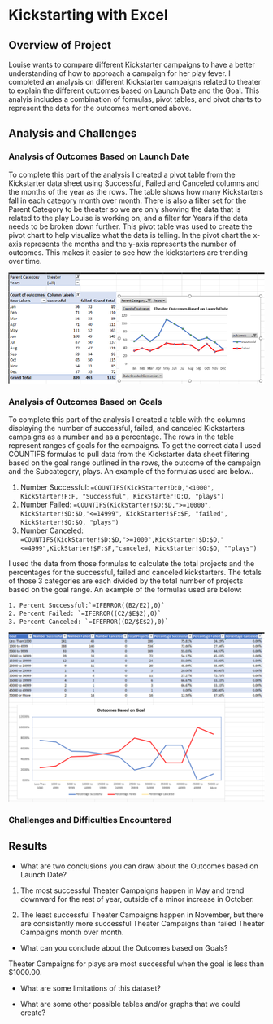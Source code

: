 # Kickstarting with Excel

## Overview of Project

  Louise wants to compare different Kickstarter campaigns to have a better understanding of how to approach a campaign for her play fever. I completed an analysis on different Kickstarter campaigns related to theater to explain the different outcomes based on Launch Date and the Goal. This analyis includes a combination of formulas, pivot tables, and pivot charts to represent the data for the outcomes mentioned above.  

## Analysis and Challenges

### Analysis of Outcomes Based on Launch Date

  To complete this part of the analysis I created a pivot table from the Kickstarter data sheet using Successful, Failed and Canceled columns and the months of the year as the rows. The table shows how many Kickstarters fall in each category month over month. There is also a filter set for the Parent Category to be theater so we are only showing the data that is related to the play Louise is working on, and a filter for Years if the data needs to be broken down further. This pivot table was used to create the pivot chart to help visualize what the data is telling. In the pivot chart the x-axis represents the months and the y-axis represents the number of outcomes. This makes it easier to see how the kickstarters are trending over time. 
  
  ![Outcomes Based on Launch Date](https://github.com/ericajini/kickstarter-analysis/blob/main/reference1.png)
  
### Analysis of Outcomes Based on Goals

  To complete this part of the analysis I created a table with the columns displaying the number of successful, failed, and canceled Kickstarters campaigns as a number and as a percentage. The rows in the table represent ranges of goals for the campaigns. To get the correct data I used COUNTIFS formulas to pull data from the Kickstarter data sheet flitering based on the goal range outlined in the rows, the outcome of the campaign and the Subcategory, plays. An example of the formulas used are below.. 
  
   1. Number Successful: `=COUNTIFS(KickStarter!D:D,"<1000", KickStarter!F:F, "Successful", KickStarter!O:O, "plays")`
   2. Number Failed: `=COUNTIFS(KickStarter!$D:$D,">=10000", KickStarter!$D:$D,"<=14999", KickStarter!$F:$F, "failed", KickStarter!$O:$O, "plays")`
   3. Number Canceled: `=COUNTIFS(KickStarter!$D:$D,">=1000",KickStarter!$D:$D,"<=4999",KickStarter!$F:$F,"canceled, KickStarter!$O:$O, ""plays")`

  I used the data from those formulas to calculate the total projects and the percentages for the successful, failed and canceled kickstarters. The totals of those 3 categories are each divided by the total number of projects based on the goal range. An example of the formulas used are below: 
  
    1. Percent Successful:`=IFERROR((B2/E2),0)` 
    2. Percent Failed: `=IFERROR((C2/$E$2),0)`
    3. Percent Canceled: `=IFERROR((D2/$E$2),0)`

  
  ![Outcomes Based on Goal](https://github.com/ericajini/kickstarter-analysis/blob/main/reference2.png)

### Challenges and Difficulties Encountered

## Results

- What are two conclusions you can draw about the Outcomes based on Launch Date?

1. The most successful Theater Campaigns happen in May and trend downward for the rest of year, outside of a minor increase in October.

2. The least successful Theater Campaigns happen in November, but there are consistently more successful Theater Campaigns than failed Theater Campaigns month over month. 

- What can you conclude about the Outcomes based on Goals?

Theater Campaigns for plays are most successful when the goal is less than $1000.00. 

- What are some limitations of this dataset?

- What are some other possible tables and/or graphs that we could create?
